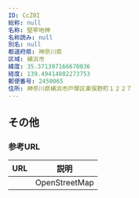 ```yaml
---
ID: CcZ0I
総称: null
名称: 堅窂地神
名称読み: null
別名: null
都道府県: 神奈川県
区域: 横浜市
緯度: 35.371397166670036
経度: 139.49414802273753
郵便番号: 2450065
住所: 神奈川県横浜市戸塚区東俣野町１２２７
---
```


## その他

### 参考URL

| URL | 説明          |
| --- | ------------- |
|     | OpenStreetMap |
